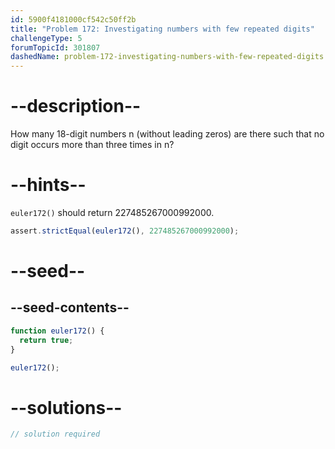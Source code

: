 ```yaml
---
id: 5900f4181000cf542c50ff2b
title: "Problem 172: Investigating numbers with few repeated digits"
challengeType: 5
forumTopicId: 301807
dashedName: problem-172-investigating-numbers-with-few-repeated-digits
---
```


# --description--

How many 18-digit numbers n (without leading zeros) are there such that no digit occurs more than three times in n?

# --hints--

`euler172()` should return 227485267000992000.

```js
assert.strictEqual(euler172(), 227485267000992000);
```

# --seed--

## --seed-contents--

```js
function euler172() {
  return true;
}

euler172();
```

# --solutions--

```js
// solution required
```
